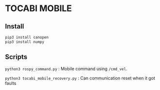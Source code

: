 # TOCABI MOBILE

## Install
```sh
pip3 install canopen
pip3 install numpy
```

## Scripts

`python3 rospy_command.py` :
Mobile command using `/cmd_vel`. 


`python3 tocabi_mobile_recovery.py` : Can communication reset when it got faults